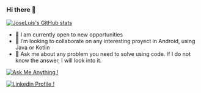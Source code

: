 ### Hi there 👋


[![JoseLuis's GitHub stats](https://github-readme-stats.vercel.app/api?username=joseluisojedafdez)](https://github.com/joseluisojedafdez/github-readme-stats)


- 🔭 I am currently open to new opportunities
- 👯 I’m looking to collaborate on any interesting proyect in Android, using Java or Kotlin
- 💬 Ask me about any problem you need to solve using code. If I do not know the answer, I will look into it.

[![Ask Me Anything !](https://img.shields.io/badge/Ask%20me-anything-1abc9c.svg)](mailto:joseluisojedafdez@gmail.com)

[![Linkedin Profile !](https://img.shields.io/badge/Linkedin-profile-1abc9c.svg)](https://www.linkedin.com/in/joseluisojedafernandez/)


  




